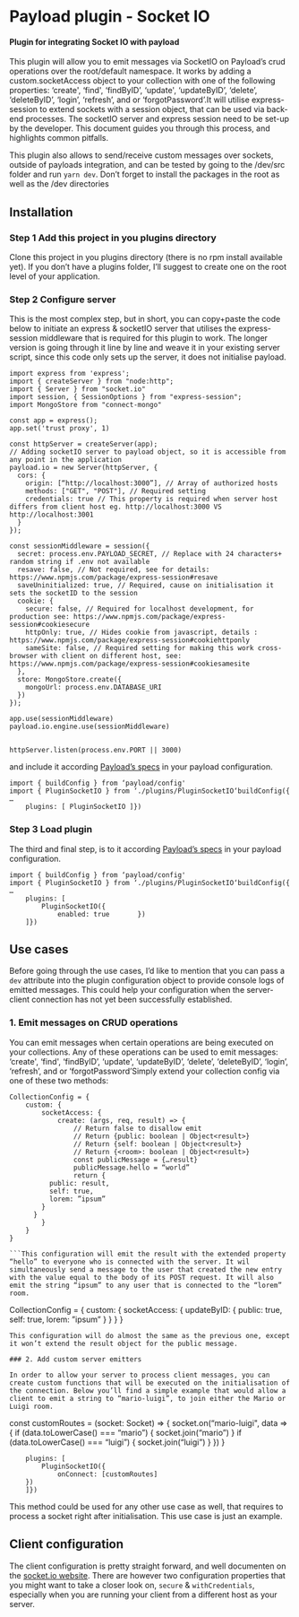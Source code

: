 # Payload plugin - Socket IO
#### Plugin for integrating Socket IO with payload

This plugin will allow you to emit messages via SocketIO on Payload’s crud operations over the root/default namespace. It works by adding a custom.socketAccess object to your collection with one of the following properties: ‘create', ‘find', ‘findByID’, ‘update', ‘updateByID’, ‘delete’, ‘deleteByID’, ‘login’, ‘refresh’, and or ‘forgotPassword’.It will utilise express-session to extend sockets with a session object, that can be used via back-end processes. The socketIO server and express session need to be set-up by the developer. This document guides you through this process, and highlights common pitfalls.

This plugin also allows to send/receive custom messages over sockets, outside of payloads integration, and can be tested by going to the /dev/src folder and run `yarn dev`. Don’t forget to install the packages in the root as well as the /dev directories


## Installation

### Step 1 Add this project in you plugins directory

Clone this project in you plugins directory (there is no rpm install available yet). If you don’t have a plugins folder, I’ll suggest to create one on the root level of your application. 

### Step 2 Configure server

This is the most complex step, but in short, you can copy+paste the code below to initiate an express & socketIO server that utilises the express-session middleware that is required for this plugin to work. The longer version is going through it line by line and weave it in your existing server script, since this code only sets up the server, it does not initialise payload.


```
import express from 'express';
import { createServer } from "node:http";
import { Server } from "socket.io"
import session, { SessionOptions } from "express-session";
import MongoStore from "connect-mongo"

const app = express();
app.set('trust proxy', 1)

const httpServer = createServer(app);
// Adding socketIO server to payload object, so it is accessible from any point in the application
payload.io = new Server(httpServer, {
  cors: {
    origin: [“http://localhost:3000”], // Array of authorized hosts
    methods: ["GET", "POST"], // Required setting
    credentials: true // This property is required when server host differs from client host eg. http://localhost:3000 VS http://localhost:3001
  }
});

const sessionMiddleware = session({
  secret: process.env.PAYLOAD_SECRET, // Replace with 24 characters+ random string if .env not available
  resave: false, // Not required, see for details: https://www.npmjs.com/package/express-session#resave
  saveUninitialized: true, // Required, cause on initialisation it sets the socketID to the session
  cookie: {
    secure: false, // Required for localhost development, for production see: https://www.npmjs.com/package/express-session#cookiesecure
    httpOnly: true, // Hides cookie from javascript, details : https://www.npmjs.com/package/express-session#cookiehttponly
    sameSite: false, // Required setting for making this work cross-browser with client on different host, see: https://www.npmjs.com/package/express-session#cookiesamesite
  },
  store: MongoStore.create({ 
    mongoUrl: process.env.DATABASE_URI
  })
});

app.use(sessionMiddleware)
payload.io.engine.use(sessionMiddleware)


httpServer.listen(process.env.PORT || 3000)
```


and include it according [Payload’s specs](https://payloadcms.com/docs/configuration/overview) in your payload configuration.
```
import { buildConfig } from ‘payload/config'
import { PluginSocketIO } from ‘./plugins/PluginSocketIO‘buildConfig({	…
	plugins: [ PluginSocketIO ]})
```


### Step 3 Load plugin
The third and final step, is to it according [Payload’s specs](https://payloadcms.com/docs/configuration/overview) in your payload configuration.
```
import { buildConfig } from ‘payload/config'
import { PluginSocketIO } from ‘./plugins/PluginSocketIO‘buildConfig({	…
	plugins: [ 
		PluginSocketIO({
			enabled: true		})
	]})
```


## Use cases

Before going through the use cases, I’d like to mention that you can pass a `dev` attribute into the plugin configuration object to provide console logs of emitted messages. This could help your configuration when the server-client connection has not yet been successfully established.
### 1. Emit messages on CRUD operations

You can emit messages when certain operations are being executed on your collections. Any of these operations can be used to emit messages: ‘create', ‘find', ‘findByID’, ‘update', ‘updateByID’, ‘delete’, ‘deleteByID’, ‘login’, ‘refresh’, and or ‘forgotPassword’Simply extend your collection config via one of these two methods:



```
CollectionConfig = {
	custom: {
		socketAccess: {
			create: (args, req, result) => {
				// Return false to disallow emit
				// Return {public: boolean | Object<result>}
				// Return {self: boolean | Object<result>}
				// Return {<room>: boolean | Object<result>}
				const publicMessage = {…result}
				publicMessage.hello = “world”
				return {
          public: result,
          self: true,
          lorem: ”ipsum”
        }
      }
		}
	}
}

```This configuration will emit the result with the extended property “hello” to everyone who is connected with the server. It wil simultaneously send a message to the user that created the new entry with the value equal to the body of its POST request. It will also emit the string “ipsum” to any user that is connected to the “lorem” room.

```
CollectionConfig = {
	custom: {
		socketAccess: {
			updateByID: {
        public: true,
        self: true,
        lorem: ”ipsum”
      }
		}
	}
}
```
This configuration will do almost the same as the previous one, except it won’t extend the result object for the public message. 

### 2. Add custom server emitters

In order to allow your server to process client messages, you can create custom functions that will be executed on the initialisation of the connection. Below you’ll find a simple example that would allow a client to emit a string to “mario-luigi”, to join either the Mario or Luigi room.
```
const customRoutes = (socket: Socket) => {
    socket.on(“mario-luigi", data => {
       if (data.toLowerCase() === “mario”) {
            socket.join(“mario”)
        }
       if (data.toLowerCase() === “luigi”) {
            socket.join(“luigi”)
        }
    })
}


```After creating this function, you’ll need to pass it to the PluginSocketIO configuration like so:buildConfig({	…
	plugins: [ 
		PluginSocketIO({
			onConnect: [customRoutes]
    })
	]})
```
This method could be used for any other use case as well, that requires to process a socket right after initialisation. This use case is just an example.


## Client configuration

The client configuration is pretty straight forward, and well documenten on the [socket.io website](https://socket.io/docs/v4/client-api/). There are however two configuration properties that you might want to take a closer look on, `secure` & `withCredentials`, especially when you are running your client from a different host as your server.
